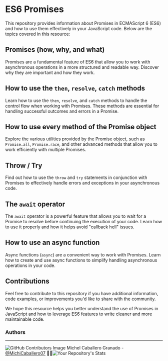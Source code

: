 # ES6 Promises

This repository provides information about Promises in ECMAScript 6 (ES6) and how to use them effectively in your JavaScript code. Below are the topics covered in this resource:

## Promises (how, why, and what)

Promises are a fundamental feature of ES6 that allow you to work with asynchronous operations in a more structured and readable way. Discover why they are important and how they work.

## How to use the `then`, `resolve`, `catch` methods

Learn how to use the `then`, `resolve`, and `catch` methods to handle the control flow when working with Promises. These methods are essential for handling successful outcomes and errors in a Promise.

## How to use every method of the Promise object

Explore the various utilities provided by the Promise object, such as `Promise.all`, `Promise.race`, and other advanced methods that allow you to work efficiently with multiple Promises.

## Throw / Try

Find out how to use the `throw` and `try` statements in conjunction with Promises to effectively handle errors and exceptions in your asynchronous code.

## The `await` operator

The `await` operator is a powerful feature that allows you to wait for a Promise to resolve before continuing the execution of your code. Learn how to use it properly and how it helps avoid "callback hell" issues.

## How to use an async function

Async functions (`async`) are a convenient way to work with Promises. Learn how to create and use async functions to simplify handling asynchronous operations in your code.

## Contributions

Feel free to contribute to this repository if you have additional information, code examples, or improvements you'd like to share with the community.

We hope this resource helps you better understand the use of Promises in JavaScript and how to leverage ES6 features to write cleaner and more maintainable code.


### **Authors**
--- 
![GitHub Contributors Image](https://contrib.rocks/image?repo=MichiCaballero07/holbertonschool-higher_level_programming) Michel Caballero Granado - <a href="https://github.com/MichiCaballero07" target="_blank"> @MichiCaballero07</a> :genie_woman:![Your Repository's Stats](https://github-readme-stats.vercel.app/api?username=MichiCaballero07&show_icons=true)
